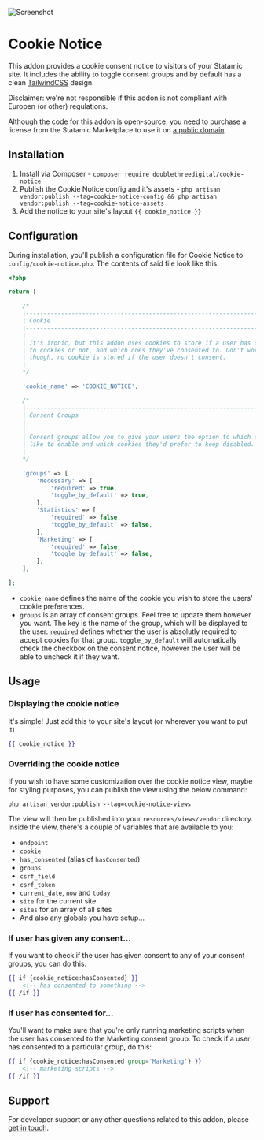 ![Screenshot](https://raw.githubusercontent.com/doublethreedigital/cookie-notice/master/screenshot.png)

# Cookie Notice

This addon provides a cookie consent notice to visitors of your Statamic site. It includes the ability to toggle consent groups and by default has a clean [TailwindCSS](https://tailwindcss.com) design.

Disclaimer: we're not responsible if this addon is not compliant with Europen (or other) regulations.

Although the code for this addon is open-source, you need to purchase a license from the Statamic Marketplace to use it on [a public domain](https://statamic.dev/licensing#public-domains).

## Installation

1. Install via Composer - `composer require doublethreedigital/cookie-notice`
2. Publish the Cookie Notice config and it's assets - `php artisan vendor:publish --tag=cookie-notice-config && php artisan vendor:publish --tag=cookie-notice-assets`
3. Add the notice to your site's layout `{{ cookie_notice }}`

## Configuration

During installation, you'll publish a configuration file for Cookie Notice to `config/cookie-notice.php`. The contents of said file look like this:

```php
<?php

return [

    /*
    |--------------------------------------------------------------------------
    | Cookie
    |--------------------------------------------------------------------------
    |
    | It's ironic, but this addon uses cookies to store if a user has consented
    | to cookies or not, and which ones they've consented to. Don't worry
    | though, no cookie is stored if the user doesn't consent.
    |
    */

    'cookie_name' => 'COOKIE_NOTICE',

    /*
    |--------------------------------------------------------------------------
    | Consent Groups
    |--------------------------------------------------------------------------
    |
    | Consent groups allow you to give your users the option to which cookies they'd
    | like to enable and which cookies they'd prefer to keep disabled.
    |
    */

    'groups' => [
        'Necessary' => [
            'required' => true,
            'toggle_by_default' => true,
        ],
        'Statistics' => [
            'required' => false,
            'toggle_by_default' => false,
        ],
        'Marketing' => [
            'required' => false,
            'toggle_by_default' => false,
        ],
    ],

];
```

* `cookie_name` defines the name of the cookie you wish to store the users' cookie preferences.
* `groups` is an array of consent groups. Feel free to update them however you want. The key is the name of the group, which will be displayed to the user. `required` defines whether the user is absolutly required to accept cookies for that group. `toggle_by_default` will automatically check the checkbox on the consent notice, however the user will be able to uncheck it if they want.

## Usage

### Displaying the cookie notice

It's simple! Just add this to your site's layout (or wherever you want to put it)

```handlebars
{{ cookie_notice }}
```

### Overriding the cookie notice

If you wish to have some customization over the cookie notice view, maybe for styling purposes, you can publish the view using the below command:

```
php artisan vendor:publish --tag=cookie-notice-views
```

The view will then be published into your `resources/views/vendor` directory. Inside the view, there's a couple of variables that are available to you:

* `endpoint`
* `cookie`
* `has_consented` (alias of `hasConsented`)
* `groups`
* `csrf_field`
* `csrf_token`
* `current_date`, `now` and `today`
* `site` for the current site
* `sites` for an array of all sites
* And also any globals you have setup...

### If user has given any consent...

If you want to check if the user has given consent to any of your consent groups, you can do this:

```handlebars
{{ if {cookie_notice:hasConsented} }}
    <!-- has consented to something -->
{{ /if }}
```

### If user has consented for...

You'll want to make sure that you're only running marketing scripts when the user has consented to the Marketing consent group. To check if a user has consented to a particular group, do this:

```handlebars
{{ if {cookie_notice:hasConsented group='Marketing'} }}
    <!-- marketing scripts -->
{{ /if }}
```

## Support
For developer support or any other questions related to this addon, please [get in touch](mailto:hello@doublethree.digital).
